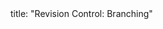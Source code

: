 <frontmatter>
title: "Revision Control: Branching"
</frontmatter>

<include src="index-body.md" boilerplate />
